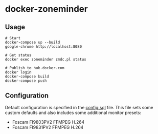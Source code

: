 # docker-zoneminder

## Usage

```
# Start
docker-compose up --build
google-chrome http://localhost:8080

# Get status
docker exec zoneminder zmdc.pl status

# Publish to hub.docker.com
docker login
docker-compose build
docker-compose push
```

## Configuration

Default configuration is specified in the [config.sql](./config.sql) file. This file sets some custom defaults and
also includes some additional monitor presets:

* Foscam FI9803PV2 FFMPEG H.264
* Foscam FI9831PV2 FFMPEG H.264
